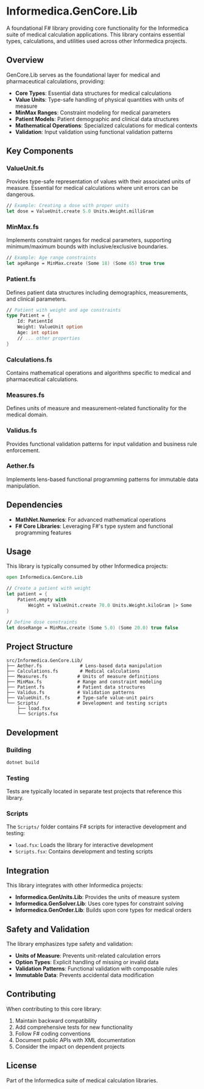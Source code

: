 # Informedica.GenCore.Lib

A foundational F# library providing core functionality for the Informedica suite of medical calculation applications. This library contains essential types, calculations, and utilities used across other Informedica projects.

## Overview

GenCore.Lib serves as the foundational layer for medical and pharmaceutical calculations, providing:

- **Core Types**: Essential data structures for medical calculations
- **Value Units**: Type-safe handling of physical quantities with units of measure
- **MinMax Ranges**: Constraint modeling for medical parameters
- **Patient Models**: Patient demographic and clinical data structures
- **Mathematical Operations**: Specialized calculations for medical contexts
- **Validation**: Input validation using functional validation patterns

## Key Components

### ValueUnit.fs
Provides type-safe representation of values with their associated units of measure. Essential for medical calculations where unit errors can be dangerous.

```fsharp
// Example: Creating a dose with proper units
let dose = ValueUnit.create 5.0 Units.Weight.milliGram
```

### MinMax.fs
Implements constraint ranges for medical parameters, supporting minimum/maximum bounds with inclusive/exclusive boundaries.

```fsharp
// Example: Age range constraints
let ageRange = MinMax.create (Some 18) (Some 65) true true
```

### Patient.fs
Defines patient data structures including demographics, measurements, and clinical parameters.

```fsharp
// Patient with weight and age constraints
type Patient = {
    Id: PatientId
    Weight: ValueUnit option
    Age: int option
    // ... other properties
}
```

### Calculations.fs
Contains mathematical operations and algorithms specific to medical and pharmaceutical calculations.

### Measures.fs
Defines units of measure and measurement-related functionality for the medical domain.

### Validus.fs
Provides functional validation patterns for input validation and business rule enforcement.

### Aether.fs
Implements lens-based functional programming patterns for immutable data manipulation.

## Dependencies

- **MathNet.Numerics**: For advanced mathematical operations
- **F# Core Libraries**: Leveraging F#'s type system and functional programming features

## Usage

This library is typically consumed by other Informedica projects:

```fsharp
open Informedica.GenCore.Lib

// Create a patient with weight
let patient = {
    Patient.empty with
        Weight = ValueUnit.create 70.0 Units.Weight.kiloGram |> Some
}

// Define dose constraints
let doseRange = MinMax.create (Some 5.0) (Some 20.0) true false
```

## Project Structure

```
src/Informedica.GenCore.Lib/
├── Aether.fs              # Lens-based data manipulation
├── Calculations.fs        # Medical calculations
├── Measures.fs           # Units of measure definitions
├── MinMax.fs             # Range and constraint modeling
├── Patient.fs            # Patient data structures
├── Validus.fs            # Validation patterns
├── ValueUnit.fs          # Type-safe value-unit pairs
└── Scripts/              # Development and testing scripts
    ├── load.fsx
    └── Scripts.fsx
```

## Development

### Building
```bash
dotnet build
```

### Testing
Tests are typically located in separate test projects that reference this library.

### Scripts
The `Scripts/` folder contains F# scripts for interactive development and testing:

- `load.fsx`: Loads the library for interactive development
- `Scripts.fsx`: Contains development and testing scripts

## Integration

This library integrates with other Informedica projects:

- **Informedica.GenUnits.Lib**: Provides the units of measure system
- **Informedica.GenSolver.Lib**: Uses core types for constraint solving
- **Informedica.GenOrder.Lib**: Builds upon core types for medical orders

## Safety and Validation

The library emphasizes type safety and validation:

- **Units of Measure**: Prevents unit-related calculation errors
- **Option Types**: Explicit handling of missing or invalid data
- **Validation Patterns**: Functional validation with composable rules
- **Immutable Data**: Prevents accidental data modification

## Contributing

When contributing to this core library:

1. Maintain backward compatibility
2. Add comprehensive tests for new functionality
3. Follow F# coding conventions
4. Document public APIs with XML documentation
5. Consider the impact on dependent projects

## License

Part of the Informedica suite of medical calculation libraries.